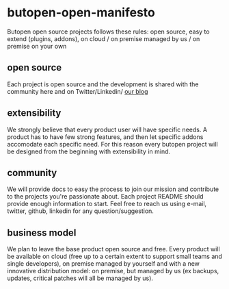 # butopen-open-manifesto
Butopen open source projects follows these rules: open source, easy to extend (plugins, addons), on cloud / on premise managed by us / on premise on your own   

## open source
Each project is open source and the development is shared with the community here and on Twitter/Linkedin/ [our blog](https://butopen.com)

## extensibility
We strongly believe that every product user will have specific needs. A product has to have few strong features, and then let specific addons accomodate each specific need. For this reason every butopen project will be designed from the beginning with extensibility in mind.

## community
We will provide docs to easy the process to join our mission and contribute to the projects you're passionate about. Each project README should provide enough information to start. Feel free to reach us using e-mail, twitter, github, linkedin for any question/suggestion.

## business model
We plan to leave the base product open source and free. Every product will be available on cloud (free up to a certain extent to support small teams and single developers), on premise managed by yourself and with a new innovative distribution model: on premise, but managed by us (ex backups, updates, critical patches will all be managed by us).




